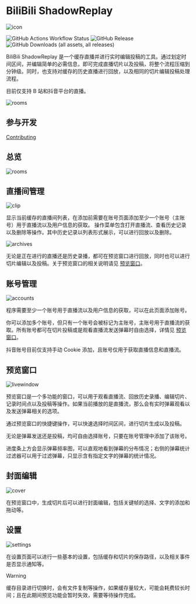 # BiliBili ShadowReplay

![icon](docs/header.png)

![GitHub Actions Workflow Status](https://img.shields.io/github/actions/workflow/status/xinrea/bili-shadowreplay/main.yml)
![GitHub Release](https://img.shields.io/github/v/release/xinrea/bili-shadowreplay)
![GitHub Downloads (all assets, all releases)](https://img.shields.io/github/downloads/xinrea/bili-shadowreplay/total)

BiliBili ShadowReplay 是一个缓存直播并进行实时编辑投稿的工具。通过划定时间区间，并编辑简单的必需信息，即可完成直播切片以及投稿，将整个流程压缩到分钟级。同时，也支持对缓存的历史直播进行回放，以及相同的切片编辑投稿处理流程。

目前仅支持 B 站和抖音平台的直播。

![rooms](docs/summary.png)

## 参与开发

[Contributing](.github/CONTRIBUTING.md)

## 总览

![rooms](docs/summary.png)

## 直播间管理

![clip](docs/rooms.png)

显示当前缓存的直播间列表，在添加前需要在账号页面添加至少一个账号（主账号）用于直播流以及用户信息的获取。
操作菜单包含打开直播流、查看历史记录以及删除等操作。其中历史记录以列表形式展示，可以进行回放以及删除。

![archives](docs/archives.png)

无论是正在进行的直播还是历史录播，都可在预览窗口进行回放，同时也可以进行切片编辑以及投稿。关于预览窗口的相关说明请见 [预览窗口](#预览窗口)。

## 账号管理

![accounts](docs/accounts.png)

程序需要至少一个账号用于直播流以及用户信息的获取，可以在此页面添加账号。

你可以添加多个账号，但只有一个账号会被标记为主账号，主账号用于直播流的获取。所有账号都可在切片投稿或是观看直播流发送弹幕时自由选择，详情见 [预览窗口](#预览窗口)。

抖音账号目前仅支持手动 Cookie 添加，且账号仅用于获取直播信息和直播流。

## 预览窗口

![livewindow](docs/livewindow.png)

预览窗口是一个多功能的窗口，可以用于观看直播流、回放历史录播、编辑切片、记录时间点以及投稿等操作。如果当前播放的是直播流，那么会有实时弹幕观看以及发送弹幕相关的选项。

通过预览窗口的快捷键操作，可以快速选择时间区间，进行切片生成以及投稿。

无论是弹幕发送还是投稿，均可自由选择账号，只要在账号管理中添加了该账号。

进度条上方会显示弹幕频率图，可以直观地看到弹幕的分布情况；右侧的弹幕统计过滤器可以用于过滤弹幕，只显示含有指定文字的弹幕的统计情况。

## 封面编辑

![cover](docs/coveredit.png)

在预览窗口中，生成切片后可以进行封面编辑，包括关键帧的选择、文字的添加和拖动等。

## 设置

![settings](docs/settings.png)

在设置页面可以进行一些基本的设置，包括缓存和切片的保存路径，以及相关事件是否显示通知等。

> [!WARNING]
> 缓存目录进行切换时，会有文件复制等操作，如果缓存量较大，可能会耗费较长时间；且在此期间预览功能会暂时失效，需要等待操作完成。

